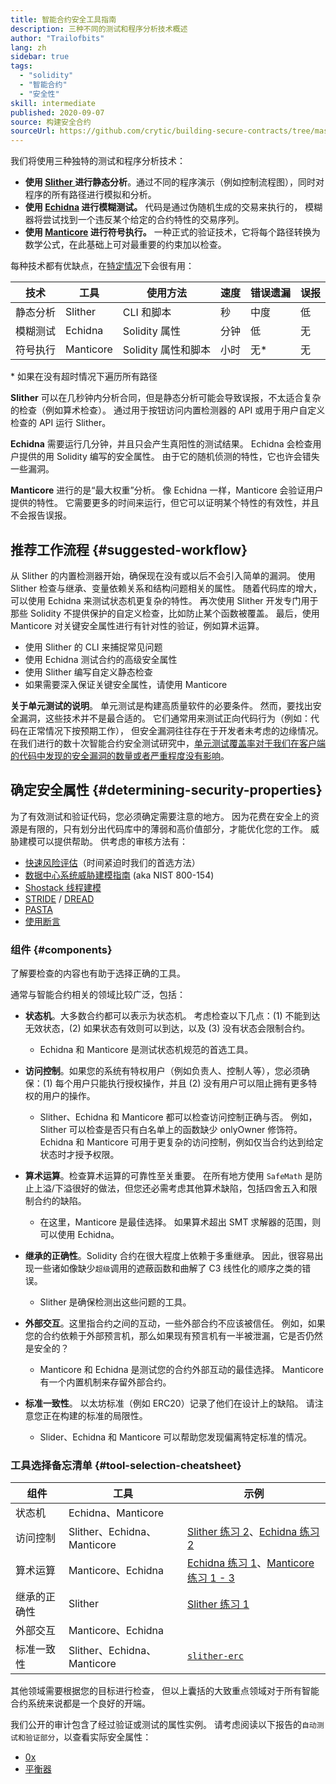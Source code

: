 ```yaml
---
title: 智能合约安全工具指南
description: 三种不同的测试和程序分析技术概述
author: "Trailofbits"
lang: zh
sidebar: true
tags:
  - "solidity"
  - "智能合约"
  - "安全性"
skill: intermediate
published: 2020-09-07
source: 构建安全合约
sourceUrl: https://github.com/crytic/building-secure-contracts/tree/master/program-analysis
---
```


我们将使用三种独特的测试和程序分析技术：

- **使用 [ Slither ](/developers/tutorials/how-to-use-slither-to-find-smart-contract-bugs/) 进行静态分析**。通过不同的程序演示（例如控制流程图），同时对程序的所有路径进行模拟和分析。
- **使用 [Echidna](/developers/tutorials/how-to-use-echidna-to-test-smart-contracts/) 进行模糊测试。** 代码是通过伪随机生成的交易来执行的， 模糊器将尝试找到一个违反某个给定的合约特性的交易序列。
- **使用 [Manticore](/developers/tutorials/how-to-use-manticore-to-find-smart-contract-bugs/) 进行符号执行。** 一种正式的验证技术，它将每个路径转换为数学公式，在此基础上可对最重要的约束加以检查。

每种技术都有优缺点，在[特定情况](#determining-security-properties)下会很有用：

| 技术     | 工具      | 使用方法            | 速度 | 错误遗漏 | 误报 |
| -------- | --------- | ------------------- | ---- | -------- | ---- |
| 静态分析 | Slither   | CLI 和脚本          | 秒   | 中度     | 低   |
| 模糊测试 | Echidna   | Solidity 属性       | 分钟 | 低       | 无   |
| 符号执行 | Manticore | Solidity 属性和脚本 | 小时 | 无\*     | 无   |

\* 如果在没有超时情况下遍历所有路径

**Slither** 可以在几秒钟内分析合同，但是静态分析可能会导致误报，不太适合复杂的检查（例如算术检查）。 通过用于按钮访问内置检测器的 API 或用于用户自定义检查的 API 运行 Slither。

**Echidna** 需要运行几分钟，并且只会产生真阳性的测试结果。 Echidna 会检查用户提供的用 Solidity 编写的安全属性。 由于它的随机侦测的特性，它也许会错失一些漏洞。

**Manticore** 进行的是“最大权重”分析。 像 Echidna 一样，Manticore 会验证用户提供的特性。 它需要更多的时间来运行，但它可以证明某个特性的有效性，并且不会报告误报。

## 推荐工作流程 {#suggested-workflow}

从 Slither 的内置检测器开始，确保现在没有或以后不会引入简单的漏洞。 使用 Slither 检查与继承、变量依赖关系和结构问题相关的属性。 随着代码库的增大，可以使用 Echidna 来测试状态机更复杂的特性。 再次使用 Slither 开发专门用于那些 Solidity 不提供保护的自定义检查，比如防止某个函数被覆盖。 最后，使用 Manticore 对关键安全属性进行有针对性的验证，例如算术运算。

- 使用 Slither 的 CLI 来捕捉常见问题
- 使用 Echidna 测试合约的高级安全属性
- 使用 Slither 编写自定义静态检查
- 如果需要深入保证关键安全属性，请使用 Manticore

**关于单元测试的说明**。 单元测试是构建高质量软件的必要条件。 然而，要找出安全漏洞，这些技术并不是最合适的。 它们通常用来测试正向代码行为（例如：代码在正常情况下按预期工作）， 但安全漏洞往往存在于开发者未考虑的边缘情况。 在我们进行的数十次智能合约安全测试研究中，[单元测试覆盖率对于我们在客户端的代码中发现的安全漏洞的数量或者严重程度没有影响](https://blog.trailofbits.com/2019/08/08/246-findings-from-our-smart-contract-audits-an-executive-summary/)。

## 确定安全属性 {#determining-security-properties}

为了有效测试和验证代码，您必须确定需要注意的地方。 因为花费在安全上的资源是有限的，只有划分出代码库中的薄弱和高价值部分，才能优化您的工作。 威胁建模可以提供帮助。 供考虑的审核方法有：

- [快速风险评估](https://infosec.mozilla.org/guidelines/risk/rapid_risk_assessment.html)（时间紧迫时我们的首选方法）
- [数据中心系统威胁建模指南](https://csrc.nist.gov/publications/detail/sp/800-154/draft) (aka NIST 800-154)
- [Shostack 线程建模](https://www.amazon.com/Threat-Modeling-Designing-Adam-Shostack/dp/1118809998)
- [STRIDE](<https://en.wikipedia.org/wiki/STRIDE_(security)>) / [DREAD](<https://en.wikipedia.org/wiki/DREAD_(risk_assessment_model)>)
- [PASTA](https://en.wikipedia.org/wiki/Threat_model#P.A.S.T.A.)
- [使用断言](https://blog.regehr.org/archives/1091)

### 组件 {#components}

了解要检查的内容也有助于选择正确的工具。

通常与智能合约相关的领域比较广泛，包括：

- **状态机**。大多数合约都可以表示为状态机。 考虑检查以下几点：(1) 不能到达无效状态，(2) 如果状态有效则可以到达，以及 (3) 没有状态会限制合约。

  - Echidna 和 Manticore 是测试状态机规范的首选工具。

- **访问控制**。如果您的系统有特权用户（例如负责人、控制人等），您必须确保：(1) 每个用户只能执行授权操作，并且 (2) 没有用户可以阻止拥有更多特权的用户的操作。

  - Slither、Echidna 和 Manticore 都可以检查访问控制正确与否。 例如，Slither 可以检查是否只有白名单上的函数缺少 onlyOwner 修饰符。 Echidna 和 Manticore 可用于更复杂的访问控制，例如仅当合约达到给定状态时才授予权限。

- **算术运算**。检查算术运算的可靠性至关重要。 在所有地方使用 `SafeMath` 是防止上溢/下溢很好的做法，但您还必需考虑其他算术缺陷，包括四舍五入和限制合约的缺陷。

  - 在这里，Manticore 是最佳选择。 如果算术超出 SMT 求解器的范围，则可以使用 Echidna。

- **继承的正确性**。Solidity 合约在很大程度上依赖于多重继承。 因此，很容易出现一些诸如像缺少`超级`调用的遮蔽函数和曲解了 C3 线性化的顺序之类的错误。

  - Slither 是确保检测出这些问题的工具。

- **外部交互**。这里指合约之间的互动，一些外部合约不应该被信任。 例如，如果您的合约依赖于外部预言机，那么如果现有预言机有一半被泄漏，它是否仍然是安全的？

  - Manticore 和 Echidna 是测试您的合约外部互动的最佳选择。 Manticore 有一个内置机制来存留外部合约。

- **标准一致性**。 以太坊标准（例如 ERC20）记录了他们在设计上的缺陷。 请注意您正在构建的标准的局限性。
  - Slider、Echidna 和 Manticore 可以帮助您发现偏离特定标准的情况。

### 工具选择备忘清单 {#tool-selection-cheatsheet}

| 组件         | 工具                        | 示例                                                                                                                                                                                                                                                             |
| ------------ | --------------------------- | ---------------------------------------------------------------------------------------------------------------------------------------------------------------------------------------------------------------------------------------------------------------- |
| 状态机       | Echidna、Manticore          |                                                                                                                                                                                                                                                                  |
| 访问控制     | Slither、Echidna、Manticore | [Slither 练习 2](https://github.com/trailofbits/building-secure-contracts/blob/master/program-analysis/slither/exercise2.md)、[Echidna 练习 2](https://github.com/trailofbits/building-secure-contracts/blob/master/program-analysis/echidna/Exercise-2.md)      |
| 算术运算     | Manticore、Echidna          | [Echidna 练习 1](https://github.com/trailofbits/building-secure-contracts/blob/master/program-analysis/echidna/Exercise-1.md)、[Manticore 练习 1 - 3](https://github.com/trailofbits/building-secure-contracts/tree/master/program-analysis/manticore/exercises) |
| 继承的正确性 | Slither                     | [Slither 练习 1](https://github.com/trailofbits/building-secure-contracts/blob/master/program-analysis/slither/exercise1.md)                                                                                                                                     |
| 外部交互     | Manticore、Echidna          |                                                                                                                                                                                                                                                                  |
| 标准一致性   | Slither、Echidna、Manticore | [`slither-erc`](https://github.com/crytic/slither/wiki/ERC-Conformance)                                                                                                                                                                                          |

其他领域需要根据您的目标进行检查， 但以上囊括的大致重点领域对于所有智能合约系统来说都是一个良好的开端。

我们公开的审计包含了经过验证或测试的属性实例。 请考虑阅读以下报告的`自动测试和验证部分`，以查看实际安全属性：

- [0x](https://github.com/trailofbits/publications/blob/master/reviews/0x-protocol.pdf)
- [平衡器](https://github.com/trailofbits/publications/blob/master/reviews/BalancerCore.pdf)
